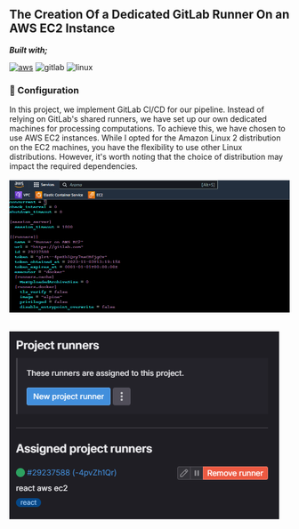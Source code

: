 ## The Creation Of a Dedicated GitLab Runner On an AWS EC2 Instance

**_Built with;_**

[![aws][#aws]][@aws] ![gitlab][#gitlab] ![linux][#linux]

### :hammer: Configuration

In this project, we implement GitLab CI/CD for our pipeline. Instead of relying on GitLab's shared runners, we have set up our own dedicated machines for processing computations. To achieve this, we have chosen to use AWS EC2 instances. While I opted for the Amazon Linux 2 distribution on the EC2 machines, you have the flexibility to use other Linux distributions. However, it's worth noting that the choice of distribution may impact the required dependencies.
<br>
<br>
![Gitlab CI/CD Runner AWS][#gitlab-runner-aws]
<br>
<br>
<p><img src="https://github.com/regaipaydogdu/final-case-devops-bootcamp/blob/main/assets/images/gitlab-runners.PNG" alt="Gitlab Runner"></a></p>






[#gitlab-runners]: https://github.com/regaipaydogdu/final-case-devops-bootcamp/blob/main/assets/images/gitlab-runners.PNG
[#gitlab-runner-aws]: https://github.com/regaipaydogdu/final-case-devops-bootcamp/blob/main/assets/images/gitlab-runner-aws.png

[#linux]: https://img.shields.io/badge/-Linux-grey?logo=linux
[#gitlab]: https://img.shields.io/badge/GitLab%20CI/CD-330F63?style=flat&logo=gitlab&logoColor=white
[#aws]: https://img.shields.io/badge/AWS-FF9900?style=flat&logo=amazonaws&logoColor=white

[@react]: https://reactjs.org/
[@docker]: https://www.docker.com/
[@terraform]: https://www.terraform.io/
[@aws]: https://aws.amazon.com/
[@kubernetes]: https://kubernetes.io/

